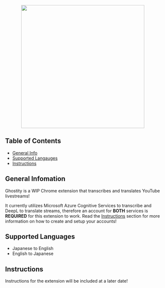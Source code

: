 <div align='center'>
  <img src="https://res.cloudinary.com/ghostity/image/upload/v1656660902/Logos/ghostity-full-1280x720_unhfvu.png"  height="400">
</div>

## Table of Contents
* [General Info](#general-infomation)
* [Supported Langauges](#supported-languages)
* [Instructions](#instructions)

## General Infomation
Ghostity is a WIP Chrome extension that transcribes and translates YouTube livestreams! 

It currently utilizes Microsoft Azure Cognitive Services to transcribe and DeepL to translate streams, therefore an account for **BOTH** services is **REQUIRED** for this extension to work. Read the [Instructions](#instructions) section for more information on how to create and setup your accounts!

## Supported Languages
- Japanese to English
- English to Japanese

## Instructions

Instructions for the extension will be included at a later date!

<!--

### 1. Setup a Microsoft Azure account with Cognitive Service Enabled
  - Head over to https://azure.microsoft.com/en-us/ and create an account
  - Once you create an account and sign in, you should be greeted with Azure Dashboard/Portal. In the search bar, type in "Speech Services". Click on the first one that appears.

![Screen Shot 2022-09-15 at 1 24 06 PM](https://user-images.githubusercontent.com/93222500/190501905-ac21910b-f11d-4e27-870b-0f2f19ba9423.png)

  - Click "Overview" on the side menu and "Create" a speech service
  
![Screen Shot 2022-09-15 at 1 27 45 PM](https://user-images.githubusercontent.com/93222500/190502630-09d46789-724f-4e1c-a93c-e7da5367467e.png)
![Screen Shot 2022-09-15 at 1 32 38 PM](https://user-images.githubusercontent.com/93222500/190503166-cc2ca3ae-13b6-4c76-b0de-36d71c8325f5.png)
- Once deployment is finished, click on the blue "Go to resource" button
![Screen Shot 2022-09-15 at 1 40 41 PM](https://user-images.githubusercontent.com/93222500/190504595-ef5de1f9-c9da-4e14-a8dd-08541366ce06.png)

- Lastly, go to the "Keys and Endpoint" page in the resource managment section. Copy any key and save it for later, as it will be needed in the later steps!
![Screen Shot 2022-09-15 at 1 45 28 PM](https://user-images.githubusercontent.com/93222500/190505890-7ab0dba5-6c6a-4d04-ae0f-379cdc8c8bed.png)

### 2. Setup a DeepL API account

 -->

